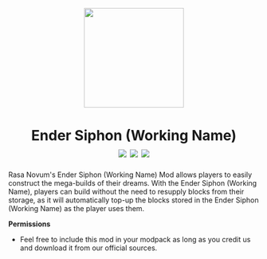 <p align="center"><img src="https://imgur.com/NU8nGCW.png" width="200" height="200"> 
  
<h1 align="center">Ender Siphon (Working Name)<br>
<a href="https://www.curseforge.com/minecraft/mc-mods/timber-frames/files"><img src="https://img.shields.io/badge/Available%20For-1.18-orange"></a>
<a href="https://twitter.com/Rasa_Novum"><img src="https://img.shields.io/badge/Socials-Twitter-blue"></a>
<a href="https://discord.gg/WGh4mq6W5U"><img src="https://img.shields.io/badge/Socials-Discord-5865F2"></a>
</h1>

Rasa Novum's Ender Siphon (Working Name) Mod allows players to easily construct the mega-builds of their dreams. With the Ender Siphon (Working Name), players can build without the need to resupply blocks from their storage, as it will automatically top-up the blocks stored in the Ender Siphon (Working Name) as the player uses them.

**Permissions**
- Feel free to include this mod in your modpack as long as you credit us and download it from our official sources.
